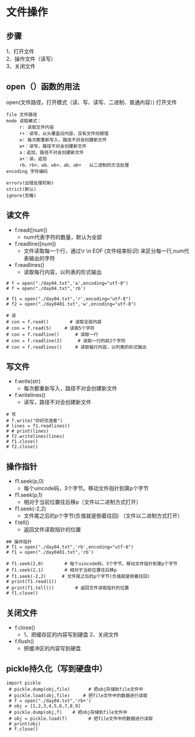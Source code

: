# 文件操作
## 步骤
1、打开文件  
2、操作文件（读写）  
3、关闭文件  
## open（）函数的用法
open(文件路径，打开模式（读、写、读写、二进制、普通内容）)  打开文件
```
file 文件路径
mode 读取模式：
     r: 读取文件内容
     r+：读写，从头覆盖旧内容，没有文件则报错
     w: 每次都重新写入，路径不对会创建新文件
     w+：读写，路径不对会创建新文件
     a：追加，路径不对会创建新文件
     a+：读，追加
     rb、rb+、wb、wb+、ab、ab+   以二进制的方法处理
encoding 字符编码  

errors(出错处理机制)
strict(默认)
ignore(忽略)

```
## 读文件
* f.read([num])
	* num代表字符的数量，默认为全部
* f.readline([num])
	* 文件读取每一个行，通过\r \n EOF (文件结束标识) 来区分每一行,num代表输出的字符
* f.readlines()
	* 读取每行内容，以列表的形式输出
```
# f = open("./day04.txt",'a',encoding="utf-8")
# f = open("./day04.txt",'rb')

# f1 = open("./day04.txt",'r',encoding="utf-8")
# f2 = open("./day0401.txt",'w',encoding="utf-8")

# 读
# con = f.read()        # 读取全部内容
# con = f.read(5)     # 读取5个字符
# con = f.readline()      # 读取一行
# con = f.readline(2)      # 读取一行的前2个字符
# con = f.readlines()     # 读取每行内容，以列表的形式输出
```
## 写文件
* f.write(str)
	* 每次都重新写入，路径不对会创建新文件
* f.writelines()
	* 读写，路径不对会创建新文件
```
# 写
# f.write("你好优逸客")
# lines = f1.readlines()
# # print(lines)
# f2.writelines(lines)
# f1.close()
# f2.close()
```
## 操作指针
* f1.seek(p,0)
	* 每个uincode码，3个字节。移动文件指针到第p个字节
* f1.seek(p,1) 
	* 相对于当前位置往后移p（文件以二进制方式打开）
* f1.seek(-2,2)
	* 文件尾之后的p个字节(负值就是倒着往回)  （文件以二进制方式打开）
* f.tell()
	* 返回文件读取指针的位置
```
## 操作指针
# f1 = open("./day04.txt",'rb',encoding="utf-8")
# f1 = open("./day0401.txt",'rb')

# f1.seek(2,0)        # 每个uincode码，3个字节。移动文件指针到第p个字节
# f1.seek(2,1)        # 相对于当前位置往后移p
# f1.seek(-2,2)      # 文件尾之后的p个字节(负值就是倒着往回)
# print(f1.read(1))
# print(f1.tell())        # 返回文件读取指针的位置
# f1.close()
```
## 关闭文件
* f.close()
	* 1、把缓存区的内容写到硬盘  2、关闭文件
* f.flush()
	* 把缓冲区的内容写到硬盘
## pickle持久化（写到硬盘中）
```
import pickle
 # pickle.dump(obj,file)       # 把obj存储到file文件中
 # pickle.load(obj,file)     # 把file文件中的数据进行读取
 # f = open("./day04.txt",'rb+')
 # obj = [1,2,3,4,5,6,7,8,9]
 # pickle.dump(obj,f)    # 把obj存储到file文件中
 # obj = pickle.load(f)        # 把file文件中的数据进行读取
 # print(obj)
 # f.close()
 ```